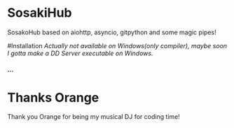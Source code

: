 # SosakiHub
SosakoHub based on aiohttp, asyncio, gitpython and some magic pipes!

#Installation
_Actually not available on Windows(only compiler), maybe soon I gotta make a DD Server executable on Windows._
#### ...

# Thanks Orange
Thank you Orange for being my musical DJ for coding time!